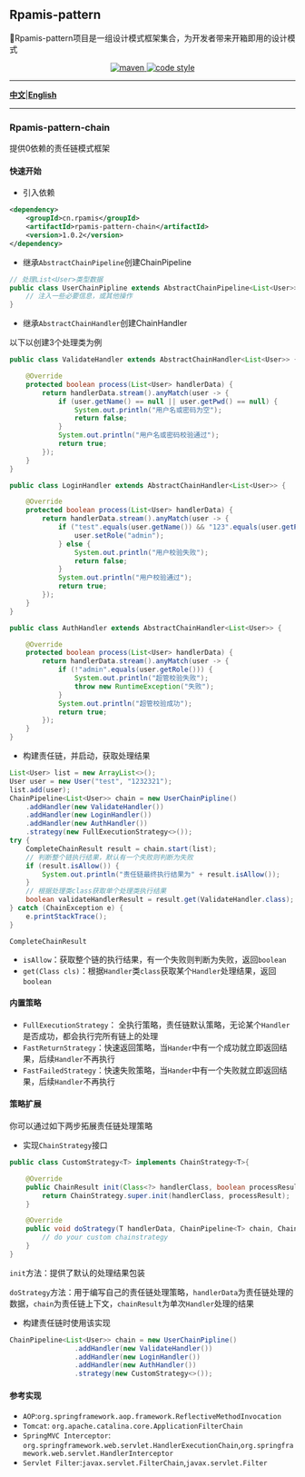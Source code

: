 ## Rpamis-pattern

🌱Rpamis-pattern项目是一组设计模式框架集合，为开发者带来开箱即用的设计模式

<p align="center">
  <a href="https://central.sonatype.com/artifact/cn.rpamis/rpamis-pattern-chain/1.0.0">
    <img alt="maven" src="https://img.shields.io/maven-central/v/cn.rpamis/rpamis-pattern-chain?style=flat-square">
  </a>

  <a href="https://www.apache.org/licenses/LICENSE-2.0">
    <img alt="code style" src="https://img.shields.io/badge/license-Apache%202-4EB1BA.svg?style=flat-square">
  </a>
</p>

-------------------------------------------------------------------------------

[**中文**](README.md)|[**English**](README-EN.md)

-------------------------------------------------------------------------------
### Rpamis-pattern-chain

提供0依赖的责任链模式框架

#### 快速开始

- 引入依赖

```xml
<dependency>
    <groupId>cn.rpamis</groupId>
    <artifactId>rpamis-pattern-chain</artifactId>
    <version>1.0.2</version>
</dependency>
```

- 继承`AbstractChainPipeline`创建ChainPipeline

```java
// 处理List<User>类型数据
public class UserChainPipline extends AbstractChainPipeline<List<User>> {
    // 注入一些必要信息，或其他操作
}
```

- 继承`AbstractChainHandler`创建ChainHandler

以下以创建3个处理类为例

```java
public class ValidateHandler extends AbstractChainHandler<List<User>> {

    @Override
    protected boolean process(List<User> handlerData) {
        return handlerData.stream().anyMatch(user -> {
            if (user.getName() == null || user.getPwd() == null) {
                System.out.println("用户名或密码为空");
                return false;
            }
            System.out.println("用户名或密码校验通过");
            return true;
        });
    }
}
```

```java
public class LoginHandler extends AbstractChainHandler<List<User>> {

    @Override
    protected boolean process(List<User> handlerData) {
        return handlerData.stream().anyMatch(user -> {
            if ("test".equals(user.getName()) && "123".equals(user.getPwd())) {
                user.setRole("admin");
            } else {
                System.out.println("用户校验失败");
                return false;
            }
            System.out.println("用户校验通过");
            return true;
        });
    }
}
```

```java
public class AuthHandler extends AbstractChainHandler<List<User>> {

    @Override
    protected boolean process(List<User> handlerData) {
        return handlerData.stream().anyMatch(user -> {
            if (!"admin".equals(user.getRole())) {
                System.out.println("超管校验失败");
                throw new RuntimeException("失败");
            }
            System.out.println("超管校验成功");
            return true;
        });
    }
}
```

- 构建责任链，并启动，获取处理结果

```java
List<User> list = new ArrayList<>();
User user = new User("test", "1232321");
list.add(user);
ChainPipeline<List<User>> chain = new UserChainPipline()
    .addHandler(new ValidateHandler())
    .addHandler(new LoginHandler())
    .addHandler(new AuthHandler())
    .strategy(new FullExecutionStrategy<>());
try {
    CompleteChainResult result = chain.start(list);
    // 判断整个链执行结果，默认有一个失败则判断为失败
    if (result.isAllow()) {
        System.out.println("责任链最终执行结果为" + result.isAllow());
    }
    // 根据处理类class获取单个处理类执行结果
    boolean validateHandlerResult = result.get(ValidateHandler.class);
} catch (ChainException e) {
    e.printStackTrace();
}
```

`CompleteChainResult`

- `isAllow`：获取整个链的执行结果，有一个失败则判断为失败，返回`boolean`
- `get(Class cls)`：根据`Handler`类`class`获取某个`Handler`处理结果，返回`boolean`

#### 内置策略

- `FullExecutionStrategy`： 全执行策略，责任链默认策略，无论某个`Handler`是否成功，都会执行完所有链上的处理
- `FastReturnStrategy`：快速返回策略，当`Hander`中有一个成功就立即返回结果，后续`Handler`不再执行
- `FastFailedStrategy`：快速失败策略，当`Hander`中有一个失败就立即返回结果，后续`Handler`不再执行

#### 策略扩展

你可以通过如下两步拓展责任链处理策略

- 实现`ChainStrategy`接口

```java
public class CustomStrategy<T> implements ChainStrategy<T>{

    @Override
    public ChainResult init(Class<?> handlerClass, boolean processResult) {
        return ChainStrategy.super.init(handlerClass, processResult);
    }

    @Override
    public void doStrategy(T handlerData, ChainPipeline<T> chain, ChainResult chainResult) throws IOException, ChainException {
        // do your custom chainstrategy
    }
}
```

`init`方法：提供了默认的处理结果包装

`doStrategy`方法：用于编写自己的责任链处理策略，`handlerData`为责任链处理的数据，`chain`为责任链上下文，`chainResult`为单次`Handler`处理的结果

- 构建责任链时使用该实现

```java
ChainPipeline<List<User>> chain = new UserChainPipline()
                .addHandler(new ValidateHandler())
                .addHandler(new LoginHandler())
                .addHandler(new AuthHandler())
                .strategy(new CustomStrategy<>());
```

#### 参考实现

- `AOP`:`org.springframework.aop.framework.ReflectiveMethodInvocation` 
- `Tomcat`: `org.apache.catalina.core.ApplicationFilterChain`
- `SpringMVC Interceptor`: `org.springframework.web.servlet.HandlerExecutionChain`,`org.springframework.web.servlet.HandlerInterceptor`
- `Servlet Filter`:`javax.servlet.FilterChain`,`javax.servlet.Filter`

